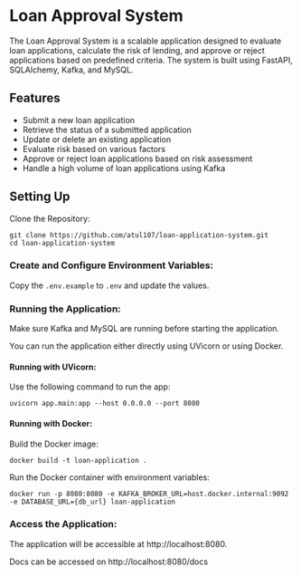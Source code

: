 # Loan Approval System

The Loan Approval System is a scalable application designed to evaluate loan applications, calculate the risk of lending, and approve or reject applications based on predefined criteria. The system is built using FastAPI, SQLAlchemy, Kafka, and MySQL.

## Features

- Submit a new loan application
- Retrieve the status of a submitted application
- Update or delete an existing application
- Evaluate risk based on various factors
- Approve or reject loan applications based on risk assessment
- Handle a high volume of loan applications using Kafka

## Setting Up
Clone the Repository:

```
git clone https://github.com/atul107/loan-application-system.git
cd loan-application-system
```
### Create and Configure Environment Variables:
Copy the `.env.example` to `.env` and update the values.

### Running the Application:
Make sure Kafka and MySQL are running before starting the application.


You can run the application either directly using UVicorn or using Docker.

#### Running with UVicorn:
Use the following command to run the app:
```
uvicorn app.main:app --host 0.0.0.0 --port 8080
```
#### Running with Docker:
Build the Docker image:
```
docker build -t loan-application .
```
Run the Docker container with environment variables:


```
docker run -p 8080:8080 -e KAFKA_BROKER_URL=host.docker.internal:9092 -e DATABASE_URL={db_url} loan-application
```

### Access the Application:
The application will be accessible at http://localhost:8080.

Docs can be accessed on http://localhost:8080/docs



